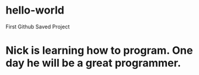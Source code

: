 # hello-world
First Github Saved Project

# Nick is learning how to program. One day he will be a great programmer.
